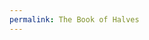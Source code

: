 ```yaml
---
permalink: The Book of Halves
---
```


<!DOCTYPE html>

<html lang="en">

<head>

<meta charset="UTF-8">

<meta name="viewport" content="width=device-width, initial-scale=1.0">

<meta http-equiv="X-UA-Compatible" content="chrome">

<title>The Book of Halves</title>

<link rel="stylesheet" href="style.css">

</head>

<body>

<script src="index.js"></script>

</body>

</html>

  
  

<marquee>

  
  
  

</marquee>

<marquee>

  
  
  

</marquee>